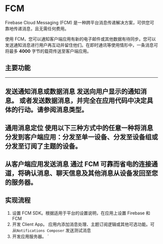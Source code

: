 # FCM
Firebase Cloud Messaging (FCM) 是一种跨平台消息传递解决方案，可供您可靠地传递消息，且无需任何费用。

使用 FCM，您可以通知客户端应用有新的电子邮件或其他数据有待同步。您可以发送通知消息进行用户再互动并留住他们。在即时通讯等使用情形中，一条消息可将最多 **4000** 字节的载荷传送至客户端应用。

## 主要功能

---
发送通知消息或数据消息 发送向用户显示的通知消息。 或者发送数据消息，并完全在应用代码中决定具体的行动。请参阅消息类型。
---
通用消息定位	使用以下三种方式中的任意一种将消息分发到客户端应用：分发至单一设备、分发至设备组或分发至订阅了主题的设备。
---
从客户端应用发送消息	通过 FCM 可靠而省电的连接通道，将确认消息、聊天信息及其他消息从设备发回至您的服务器。
---


## 实现流程

1. 设置 FCM SDK。根据适用于平台的设置说明，在应用上设置 Firebase 和 FCM
1. 开发 Client App。 应用内添加消息处理、主题订阅逻辑或其他可选功能。可从`Notifications Composer` 发送测试消息
1. 开发应用服务器。
´